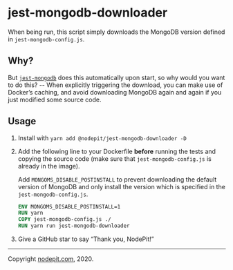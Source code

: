 # jest-mongodb-downloader

When being run, this script simply downloads the MongoDB version defined in `jest-mongodb-config.js`.

## Why?

But [`jest-mongodb`](https://github.com/shelfio/jest-mongodb) does this automatically upon start, so why would you want to do this? -- When explicitly triggering the download, you can make use of Docker’s caching, and avoid downloading MongoDB again and again if you just modified some source code.

## Usage

1. Install with `yarn add @nodepit/jest-mongodb-downloader -D`

2. Add the following line to your Dockerfile **before** running the tests and copying the source code (make sure that `jest-mongodb-config.js` is already in the image).

   Add `MONGOMS_DISABLE_POSTINSTALL` to prevent downloading the default version of MongoDB and only install the version which is specified in the `jest-mongodb-config.js`.

   ```Dockerfile
   ENV MONGOMS_DISABLE_POSTINSTALL=1
   RUN yarn
   COPY jest-mongodb-config.js ./
   RUN yarn run jest-mongodb-downloader
   ```

3. Give a GitHub star to say “Thank you, NodePit!”

- - -

Copyright [nodepit.com](https://nodepit.com), 2020.
